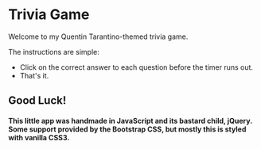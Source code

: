 # Trivia Game

Welcome to my Quentin Tarantino-themed trivia game.

The instructions are simple:

-   Click on the correct answer to each question before the timer runs out.
-   That's it.

## Good Luck!

#### This little app was handmade in JavaScript and its bastard child, jQuery. Some support provided by the Bootstrap CSS, but mostly this is styled with vanilla CSS3.
